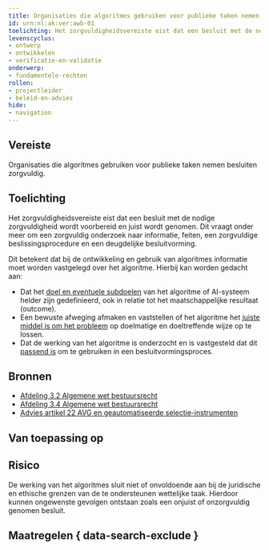 ```yaml
---
title: Organisaties die algoritmes gebruiken voor publieke taken nemen besluiten zorgvuldig.
id: urn:nl:ak:ver:awb-01
toelichting: Het zorgvuldigheidsvereiste eist dat een besluit met de nodige zorgvuldigheid wordt voorbereid en juist wordt genomen. 
levenscyclus: 
- ontwerp
- ontwikkelen
- verificatie-en-validatie
onderwerp:
- fundamentele-rechten
rollen:
- projectleider
- beleid-en-advies
hide:
- navigation
---
```


<!-- tags -->

## Vereiste
Organisaties die algoritmes gebruiken voor publieke taken nemen besluiten zorgvuldig.

## Toelichting 
Het zorgvuldigheidsvereiste eist dat een besluit met de nodige zorgvuldigheid wordt voorbereid en juist wordt genomen.
Dit vraagt onder meer om een zorgvuldig onderzoek naar informatie, feiten, een zorgvuldige beslissingsprocedure en een deugdelijke besluitvorming. 

Dit betekent dat bij de ontwikkeling en gebruik van algoritmes informatie moet worden vastgelegd  over het algoritme. Hierbij kan worden gedacht aan:
- Dat het [doel en eventuele subdoelen](../maatregelen/1-pba-01-formuleren-probleemdefinitie.md) van het algoritme of AI-systeem helder zijn gedefinieerd, ook in relatie tot het maatschappelijke resultaat (outcome).
- Een bewuste afweging afmaken en vaststellen of het algoritme het [juiste middel is om het probleem](../maatregelen/1-pba-01-formuleren-probleemdefinitie.md) op doelmatige en doeltreffende wijze op te lossen.
- Dat de werking van het algoritme is onderzocht en is vastgesteld dat dit [passend is](../maatregelen/5-ver-01-functioneren-in-lijn-met-doeleinden.md) om te gebruiken in een besluitvormingsproces.

## Bronnen 
- [Afdeling 3.2 Algemene wet bestuursrecht](https://wetten.overheid.nl/jci1.3:c:BWBR0005537&hoofdstuk=3&afdeling=3.2&z=2024-05-01&g=2024-05-01)
- [Afdeling 3.4 Algemene wet bestuursrecht](https://wetten.overheid.nl/jci1.3:c:BWBR0005537&hoofdstuk=3&afdeling=3.4&z=2024-05-01&g=2024-05-01)
- [Advies artikel 22 AVG en geautomatiseerde selectie-instrumenten](https://www.autoriteitpersoonsgegevens.nl/system/files?file=2024-10/Advies%20geautomatiseerde%20besluitvorming%20artikel%2022%20AVG.pdf)

## Van toepassing op 
<!-- tags-ai-act --> 

## Risico 
De werking van het algoritmes sluit niet of onvoldoende aan bij de juridische en ethische grenzen van de te ondersteunen wettelijke taak.
Hierdoor kunnen ongewenste gevolgen ontstaan zoals een onjuist of onzorgvuldig genomen besluit.

## Maatregelen { data-search-exclude } 

<!-- list_maatregelen vereiste/awb-1-zorgvuldigheidsbeginsel no-search no-onderwerp no-rol no-levenscyclus no-search no-onderwerp no-rol no-levenscyclus -->
